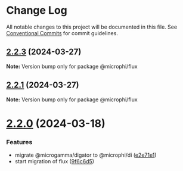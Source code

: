 # Change Log

All notable changes to this project will be documented in this file.
See [Conventional Commits](https://conventionalcommits.org) for commit guidelines.

## [2.2.3](https://github.com/microph1/microphi/compare/v2.2.2...v2.2.3) (2024-03-27)

**Note:** Version bump only for package @microphi/flux





## [2.2.1](https://github.com/microph1/microphi/compare/v2.2.0...v2.2.1) (2024-03-27)

**Note:** Version bump only for package @microphi/flux





# [2.2.0](https://github.com/microph1/microphi/compare/v1.2.0...v2.2.0) (2024-03-18)


### Features

* migrate @microgamma/digator to @microphi/di ([e2e71e1](https://github.com/microph1/microphi/commit/e2e71e117411efdb6f2372fee086caaa31f0d234))
* start migration of flux ([9f6c6d5](https://github.com/microph1/microphi/commit/9f6c6d5c1259b24519e17461b301e2a87901e1db))
